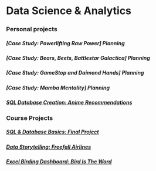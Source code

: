 # Data Science & Analytics


### Personal projects
##### [Case Study: Powerlifting Raw Power] Planning
##### [Case Study: Bears, Beets, Battlestar Galactica] Planning
##### [Case Study: GameStop and Daimond Hands] Planning
##### [Case Study: Mamba Mentality] Planning
##### [SQL Database Creation: Anime Recommendations](https://markminia.github.io/Project3/)
### Course Projects
##### [SQL & Database Basics: Final Project](https://markminia.github.io/Project1/)
##### [Data Storytelling: Freefall Airlines](https://markminia.github.io/Project2/)
##### [Excel Birding Dashboard: Bird Is The Word](https://markminia.github.io/Project4/)
